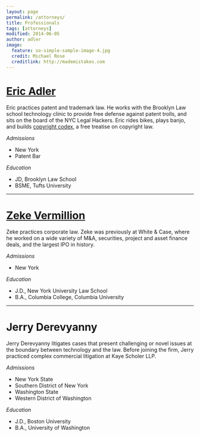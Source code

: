 ```yaml
---
layout: page
permalink: /attorneys/
title: Professionals
tags: [attorneys]
modified: 2014-06-05
author: adler
image:
  feature: so-simple-sample-image-4.jpg
  credit: Michael Rose
  creditlink: http://mademistakes.com
---
```



# <a href = "/ericadler/">Eric Adler</a>

Eric practices patent and trademark law. He works with the Brooklyn Law school technology clinic to provide free defense against patent trolls, and sits on the board of the NYC Legal Hackers. Eric rides bikes, plays banjo, and builds <a href='http://www.copyrightcodex.com'>copyright codex</a>, a free treatise on copyright law.

*Admissions*

* New York
* Patent Bar

*Education*

* JD, Brooklyn Law School
* BSME, Tufts University

- - - 

# <a href = "/zekevermillion/">Zeke Vermillion</a>

Zeke practices corporate law. Zeke was previously at White & Case, where he worked on a wide variety of M&A, securities, project and asset finance deals, and the largest IPO in history. 

*Admissions*

* New York

*Education*

* J.D., New York University Law School
* B.A., Columbia College, Columbia University

- - - 

# Jerry Derevyanny

Jerry Derevyanny litigates cases that present challenging or novel issues at the boundary between technology and the law. Before joining the firm, Jerry practiced complex commercial litigation at Kaye Scholer LLP.

*Admissions*

* New York State 
* Southern District of New York 
* Washington State 
* Western District of Washington

*Education*

* J.D., Boston University
* B.A., University of Washington


